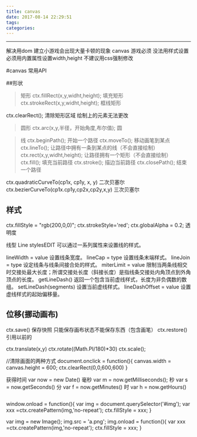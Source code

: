 ```yaml
---
title: canvas
date: 2017-08-14 22:29:51
tags:
categories:
---
```

------

<!-- more -->
解决用dom 建立小游戏会出现大量卡顿的现象
canvas 游戏必须 没法用样式设置 必须用内置属性设置width,height 不建议用css强制修改

<canvas id="canvas" width="" height=""></canvas>

<script>
var canvas = document.querySelector('#canvas')
var ctx = canvas.getContext('2d') 画笔 CanvasRenderingContext2D画布的渲染
console.dir(ctx)

ctx.beginPath(); 开始这是一只笔
ctx.moveTo(0,0); 开始坐标
ctx.lineTo(300,300); 结束坐标
ctx.stroke(); 直线
ctx.closPath();结束
</script>

#canvas 常用API

##形状

>矩形
ctx.fillRect(x,y,widht,height); 填充矩形
ctx.strokeRect(x,y,widht,height); 框线矩形

ctx.clearRect(); 清除矩形区域 绘制上的元素无法更改
>圆形
ctx.arc(x,y,半径，开始角度,布尔值); 圆
<!-- ctx.arcTo(); 圆弧 -->

>线
ctx.beginPath(); 开始一个路径
ctx.moveTo(); 移动画笔到某点
ctx.lineTo(); 让路径中拥有一条到某点的线（不会直接绘制）
ctx.rect(x,y,widht,height); 让路径拥有一个矩形（不会直接绘制）
ctx.fill(); 填充当前路径
ctx.stroke(); 描边当前路径
ctx.closePath(); 结束一个路径

ctx.quadraticCurveTo(cp1x, cp1y, x, y)
二次贝塞尔
ctx.bezierCurveTo(cp1x.cp1y,cp2x,cp2y,x,y)
三次贝塞尔

## 样式

ctx.fillStyle = "rgb(200,0,0)";
ctx.strokeStyle='red';
ctx.globalAlpha = 0.2; 透明度

线型 Line stylesEDIT
可以通过一系列属性来设置线的样式。

lineWidth = value
设置线条宽度。
lineCap = type
设置线条末端样式。
lineJoin = type
设定线条与线条间接合处的样式。
miterLimit = value
限制当两条线相交时交接处最大长度；所谓交接处长度（斜接长度）是指线条交接处内角顶点到外角顶点的长度。
getLineDash()
返回一个包含当前虚线样式，长度为非负偶数的数组。
setLineDash(segments)
设置当前虚线样式。
lineDashOffset = value
设置虚线样式的起始偏移量。

## 位移(挪动画布)

ctx.save() 保存快照 只能保存画布状态不能保存东西（包含画笔）
ctx.restore() 引用以前的

ctx.translate(x,y)
ctx.rotate((Math.PI/180)*30)
ctx.scale();

//清除画面的两种方式
document.onclick = function(){
canvas.width = canvas.height = 600;
ctx.clearRect(0,0,600,600)
}

获得时间
var now = new Date()
毫秒
var m = now.getMilliseconds();
秒
var s = now.getSeconds()
分
var f = now.getMinutes()
时
var h = now.getHours()

<img>

window.onload = function(){
var img = document.querySelector('#img');
var xxx =ctx.createPattern(img,'no-repeat');
ctx.fillStyle = xxx;
}

var img = new Image();
img.src = 'a.png';
img.onload = function(){
var xxx =ctx.createPattern(img,'no-repeat');
ctx.fillStyle = xxx;
}
